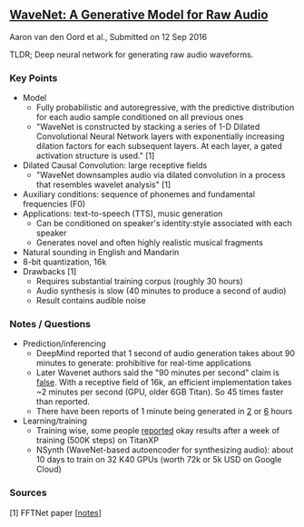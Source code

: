 ## [WaveNet: A Generative Model for Raw Audio](https://arxiv.org/abs/1609.03499)
Aaron van den Oord et al., Submitted on 12 Sep 2016

TLDR; Deep neural network for generating raw audio waveforms.

### Key Points
* Model
  * Fully probabilistic and autoregressive, with the predictive distribution for each audio sample conditioned on all previous ones
  * "WaveNet is constructed by stacking a series of 1-D Dilated Convolutional Neural Network layers with exponentially increasing dilation factors for each subsequent layers. At each layer, a gated activation structure is used." [1]
* Dilated Causal Convolution: large receptive fields
  * "WaveNet downsamples audio via dilated convolution in a process that resembles wavelet analysis" [1]
* Auxiliary conditions: sequence of phonemes and fundamental frequencies (F0)
* Applications: text-to-speech (TTS), music generation
  * Can be conditioned on speaker's identity:style associated with each speaker
  * Generates novel and often highly realistic musical fragments
* Natural sounding in English and Mandarin
* 8-bit quantization, 16k
* Drawbacks [1]
  * Requires substantial training corpus (roughly 30 hours)
  * Audio synthesis is slow (40 minutes to produce a second of audio)
  * Result contains audible noise

### Notes / Questions
* Prediction/inferencing
  * DeepMind reported that 1 second of audio generation takes about 90 minutes to generate: prohibitive for real-time applications
  * Later Wavenet authors said the "90 minutes per second" claim is [false](https://www.reddit.com/r/MachineLearning/comments/53ilcr/fast_wavenet_an_efficient_wavenet_generation/). With a receptive field of 16k, an efficient implementation takes ~2 minutes per second (GPU, older 6GB Titan). So 45 times faster than reported.
  * There have been reports of 1 minute being generated in [2](https://www.reddit.com/r/MachineLearning/comments/53ilcr/fast_wavenet_an_efficient_wavenet_generation/) or [6](https://www.reddit.com/r/MachineLearning/comments/51sr9t/deepmind_wavenet_a_generative_model_for_raw_audio/d7f6ejp/) hours
* Learning/training
  * Training wise, some people [reported](https://github.com/ibab/tensorflow-wavenet/issues/193) okay results after a week of training (500K steps) on TitanXP
  * NSynth (WaveNet-based autoencoder for synthesizing audio): about 10 days to train on 32 K40 GPUs (worth 72k or 5k USD on Google Cloud)

### Sources
[1] FFTNet paper [[notes](https://github.com/gcunhase/PaperNotes/blob/master/notes/fftnet.md)]
